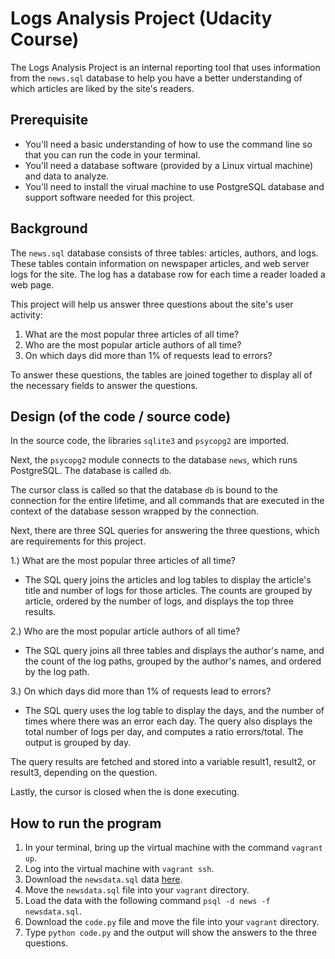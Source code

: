 # Logs Analysis Project (Udacity Course)

The Logs Analysis Project is an internal reporting tool that uses information from the `news.sql` database to help you have a better understanding of which articles are liked by the site's readers.

## Prerequisite

*   You'll need a basic understanding of how to use the command line so that you can run the code in your terminal.
*   You'll need a database software (provided by a Linux virtual machine) and data to analyze.
*   You'll need to install the virual machine to use PostgreSQL database and support software needed for this project.


## Background

The `news.sql` database consists of three tables: articles, authors, and logs. These tables contain information on newspaper articles, and web server logs for the site. The log has a database row for each time a reader loaded a web page.

This project will help us answer three questions about the site's user activity:
1. What are the most popular three articles of all time?
2. Who are the most popular article authors of all time?
3. On which days did more than 1% of requests lead to errors?

To answer these questions, the tables are joined together to display all of the necessary fields to answer the questions.

## Design (of the code / source code)

In the source code, the libraries `sqlite3` and `psycopg2` are imported.

Next, the `psycopg2` module connects to the database `news`, which runs PostgreSQL. The database is called `db`.

The cursor class is called so that the database `db` is bound to the connection for the entire lifetime, and all commands that are executed in the context of the database sesson wrapped by the connection.

Next, there are three SQL queries for answering the three questions, which are requirements for this project.

1.) What are the most popular three articles of all time?
*   The SQL query joins the articles and log tables to display the article's title and number of logs for those articles. The counts are grouped by article, ordered by the number of logs, and displays the top three results.

2.) Who are the most popular article authors of all time?
*   The SQL query joins all three tables and displays the author's name, and the count of the log paths, grouped by the author's names, and ordered by the log path.


3.) On which days did more than 1% of requests lead to errors?
*   The SQL query uses the log table to display the days, and the number of times where there was an error each day. The query also displays the total number of logs per day, and computes a ratio errors/total. The output is grouped by day.

The query results are fetched and stored into a variable result1, result2, or result3, depending on the question.

Lastly, the cursor is closed when the is done executing.

## How to run the program
1. In your terminal, bring up the virtual machine with the command `vagrant up`.
2. Log into the virtual machine with `vagrant ssh`.
3. Download the `newsdata.sql` data [here](https://d17h27t6h515a5.cloudfront.net/topher/2016/August/57b5f748_newsdata/newsdata.zip).
4. Move the `newsdata.sql` file into your `vagrant` directory.
5. Load the data with the following command `psql -d news -f newsdata.sql`.
6. Download the `code.py` file and move the file into your `vagrant` directory.
7. Type `python code.py` and the output will show the answers to the three questions.